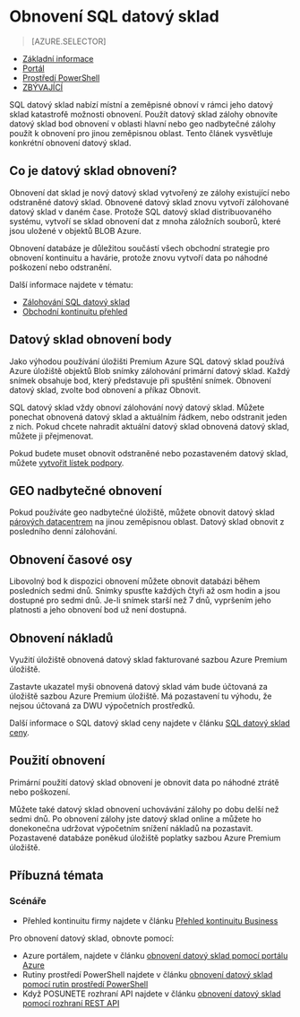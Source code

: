 <properties
   pageTitle="Obnovení SQL datový sklad | Microsoft Azure"
   description="Základní informace o možnostech obnovení databáze pro obnovení databáze v Azure SQL datový sklad."
   services="sql-data-warehouse"
   documentationCenter="NA"
   authors="Lakshmi1812"
   manager="barbkess"
   editor=""/>

<tags
   ms.service="sql-data-warehouse"
   ms.devlang="NA"
   ms.topic="article"
   ms.tgt_pltfrm="NA"
   ms.workload="data-services"
   ms.date="09/29/2016"
   ms.author="lakshmir;barbkess;sonyama"/>


# <a name="sql-data-warehouse-restore"></a>Obnovení SQL datový sklad

> [AZURE.SELECTOR]
- [Základní informace][]
- [Portál][]
- [Prostředí PowerShell][]
- [ZBÝVAJÍCÍ][]

SQL datový sklad nabízí místní a zeměpisné obnoví v rámci jeho datový sklad katastrofě možnosti obnovení. Použít datový sklad zálohy obnovíte datový sklad bod obnovení v oblasti hlavní nebo geo nadbytečné zálohy použít k obnovení pro jinou zeměpisnou oblast. Tento článek vysvětluje konkrétní obnovení datový sklad.

## <a name="what-is-a-data-warehouse-restore"></a>Co je datový sklad obnovení?

Obnovení dat sklad je nový datový sklad vytvořený ze zálohy existující nebo odstraněné datový sklad. Obnovené datový sklad znovu vytvoří zálohované datový sklad v daném čase. Protože SQL datový sklad distribuovaného systému, vytvoří se sklad obnovení dat z mnoha záložních souborů, které jsou uložené v objektů BLOB Azure. 

Obnovení databáze je důležitou součástí všech obchodní strategie pro obnovení kontinuitu a havárie, protože znovu vytvoří data po náhodné poškození nebo odstranění.

Další informace najdete v tématu:

-  [Zálohování SQL datový sklad](sql-data-warehouse-backups.md)
-  [Obchodní kontinuitu přehled](../sql-database/sql-database-business-continuity.md)

## <a name="data-warehouse-restore-points"></a>Datový sklad obnovení body

Jako výhodou používání úložišti Premium Azure SQL datový sklad používá Azure úložiště objektů Blob snímky zálohování primární datový sklad. Každý snímek obsahuje bod, který představuje při spuštění snímek. Obnovení datový sklad, zvolte bod obnovení a příkaz Obnovit.  

SQL datový sklad vždy obnoví zálohování nový datový sklad. Můžete ponechat obnovená datový sklad a aktuálním řádkem, nebo odstranit jeden z nich. Pokud chcete nahradit aktuální datový sklad obnovená datový sklad, můžete ji přejmenovat.

Pokud budete muset obnovit odstraněné nebo pozastaveném datový sklad, můžete [vytvořit lístek podpory](sql-data-warehouse-get-started-create-support-ticket.md). 

<!-- 
### Can I restore a deleted data warehouse?

Yes, you can restore the last available restore point.

Yes, for the next seven calendar days. When you delete a data warehouse, SQL Data Warehouse actually keeps the data warehouse and its snapshots for seven days just in case you need the data. After seven days, you won't be able to restore to any of the restore points. -->

## <a name="geo-redundant-restore"></a>GEO nadbytečné obnovení

Pokud používáte geo nadbytečné úložiště, můžete obnovit datový sklad [párových datacentrem](../best-practices-availability-paired-regions.md) na jinou zeměpisnou oblast. Datový sklad obnovit z posledního denní zálohování. 

## <a name="restore-timeline"></a>Obnovení časové osy

Libovolný bod k dispozici obnovení můžete obnovit databázi během posledních sedmi dnů. Snímky spusťte každých čtyři až osm hodin a jsou dostupné pro sedmi dnů. Je-li snímek starší než 7 dnů, vypršením jeho platnosti a jeho obnovení bod už není dostupná.

## <a name="restore-costs"></a>Obnovení nákladů

Využití úložiště obnovená datový sklad fakturované sazbou Azure Premium úložiště. 

Zastavte ukazatel myši obnovená datový sklad vám bude účtovaná za úložiště sazbou Azure Premium úložiště. Má pozastavení tu výhodu, že nejsou účtovaná za DWU výpočetních prostředků.

Další informace o SQL datový sklad ceny najdete v článku [SQL datový sklad ceny](https://azure.microsoft.com/pricing/details/sql-data-warehouse/).

## <a name="uses-for-restore"></a>Použití obnovení

Primární použití datový sklad obnovení je obnovit data po náhodné ztrátě nebo poškození.

Můžete také datový sklad obnovení uchovávání zálohy po dobu delší než sedmi dnů. Po obnovení zálohy jste datový sklad online a můžete ho donekonečna udržovat výpočetním snížení nákladů na pozastavit. Pozastavené databáze poněkud úložiště poplatky sazbou Azure Premium úložiště. 

## <a name="related-topics"></a>Příbuzná témata

### <a name="scenarios"></a>Scénáře

- Přehled kontinuitu firmy najdete v článku [Přehled kontinuitu Business](../sql-database/sql-database-business-continuity.md)


<!-- ### Tasks -->

Pro obnovení datový sklad, obnovte pomocí:

- Azure portálem, najdete v článku [obnovení datový sklad pomocí portálu Azure](sql-data-warehouse-restore-database-portal.md)
- Rutiny prostředí PowerShell najdete v článku [obnovení datový sklad pomocí rutin prostředí PowerShell](sql-data-warehouse-restore-database-powershell.md)
- Když POSUNETE rozhraní API najdete v článku [obnovení datový sklad pomocí rozhraní REST API](sql-data-warehouse-restore-database-rest-api.md)

<!-- ### Tutorials -->

<!--Image references-->

<!--Article references-->
[Azure SQL Database business continuity overview]: ../sql-database/sql-database-business-continuity.md
[Základní informace]: ./sql-data-warehouse-restore-database-overview.md
[Portál]: ./sql-data-warehouse-restore-database-portal.md
[Prostředí PowerShell]: ./sql-data-warehouse-restore-database-powershell.md
[ZBÝVAJÍCÍ]: ./sql-data-warehouse-restore-database-rest-api.md

<!--MSDN references-->


<!--Other Web references-->
